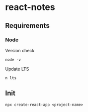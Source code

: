 # react-notes

## Requirements 

### Node

Version check
```
node -v
```

Update LTS
```
n lts 
```

## Init

```
npx create-react-app <project-name>
```
